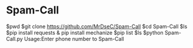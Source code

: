 # Spam-Call
$pwd
$git clone https://github.com/MrDseC/Spam-Call
$cd Spam-Call
$ls
$pip install requests & pip install mechanize
$pip list
$ls
$python Spam-Call.py
Usage:Enter phone number to Spam-Call

